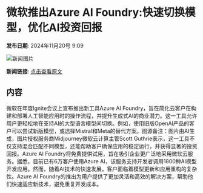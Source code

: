 # 微软推出Azure AI Foundry:快速切换模型，优化AI投资回报

**发布日期**: 2024年11月20号 9:09

![新闻图片](https://pic.chinaz.com/picmap/202304171156359152_1.jpg)

**新闻链接**: [点击查看原文](https://www.aibase.com/zh/news/13333)

## 内容

微软在年度Ignite会议上宣布推出新工具Azure AI Foundry，旨在简化云客户在构建和部署人工智能应用时的操作流程，并提升生成式AI的商业潜力。这一工具允许用户更轻松地在支持AI的大型语言模型间切换。例如，使用旧版OpenAI产品的客户可以尝试新版模型，或选择Mistral和Meta的替代方案。图源备注：图片由AI生成，图片授权服务商Midjourney微软云计算主管Scott Guthrie表示，这一工具不仅支持混合匹配不同模型，还能帮助客户确保应用的稳定运行，并获得显著的投资回报。Azure AI Foundry将免费提供试用，旨在吸引企业更广泛地采用微软云服务。据悉，目前已有6万客户使用Azure AI，该服务支持开发者调用1800种AI模型开发应用。然而，随着AI技术的快速发展，客户面临着模型更新和应用重构的复杂性。Azure AI Foundry的推出为用户提供了更加灵活和高效的解决方案，帮助他们快速适应新技术，避免重复开发成本。
